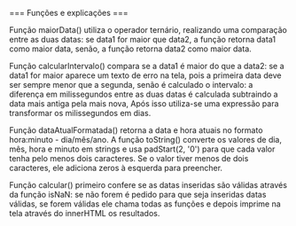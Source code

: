 === Funções e explicações ===

Função maiorData() utiliza o operador ternário, realizando uma comparação entre as duas datas:
se data1 for maior que data2, a função retorna data1 como maior data,
senão, a função retorna data2 como maior data.

Função calcularIntervalo() compara se a data1 é maior do que a data2:
se a data1 for maior aparece um texto de erro na tela, pois a primeira data deve ser sempre menor que a segunda,
senão é calculado o intervalo: a diferença em milissegundos entre as duas datas é calculada subtraindo a data mais antiga pela mais nova,
Após isso utiliza-se uma expressão para transformar os milissegundos em dias.

Função dataAtualFormatada() retorna a data e hora atuais no formato hora:minuto - dia/mês/ano. 
A função toString() converte os valores de dia, mês, hora e minuto em strings e usa padStart(2, '0') 
para que cada valor tenha pelo menos dois caracteres. Se o valor tiver menos de dois caracteres, ele adiciona zeros à esquerda para preencher.

Função calcular() primeiro confere se as datas inseridas são válidas através da função isNaN:
se não forem é pedido para que seja inseridas datas válidas,
se forem válidas ele chama todas as funções e depois imprime na tela através do innerHTML os resultados.
